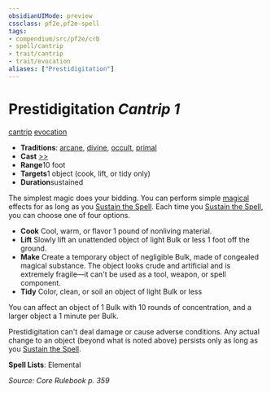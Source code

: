```yaml
---
obsidianUIMode: preview
cssclass: pf2e,pf2e-spell
tags:
- compendium/src/pf2e/crb
- spell/cantrip
- trait/cantrip
- trait/evocation
aliases: ["Prestidigitation"]
---
```

# Prestidigitation *Cantrip 1*   
[cantrip](../../Rules/traits/cantrip.md)  [evocation](../../Rules/traits/evocation.md)  

- **Traditions**: [arcane](../../Rules/traits/arcane.md), [divine](../../Rules/traits/divine.md), [occult](../../Rules/traits/occult.md), [primal](../../Rules/traits/primal.md)
- **Cast** [>>](../../Rules/core-rulebook/chapter-9-playing-the-game.md#Actions "Two-Action") 
- **Range**10 foot
- **Targets**1 object (cook, lift, or tidy only)
- **Duration**sustained

The simplest magic does your bidding. You can perform simple [magical](../../Rules/traits/magical.md) effects for as long as you [Sustain the Spell](../../Rules/actions/sustain-a-spell.md). Each time you [Sustain the Spell](../../Rules/actions/sustain-a-spell.md), you can choose one of four options.

- **Cook** Cool, warm, or flavor 1 pound of nonliving material.
- **Lift** Slowly lift an unattended object of light Bulk or less 1 foot off the ground.
- **Make** Create a temporary object of negligible Bulk, made of congealed magical substance. The object looks crude and artificial and is extremely fragile—it can't be used as a tool, weapon, or spell component.
- **Tidy** Color, clean, or soil an object of light Bulk or less

You can affect an object of 1 Bulk with 10 rounds of concentration, and a larger object a 1 minute per Bulk.

Prestidigitation can't deal damage or cause adverse conditions. Any actual change to an object (beyond what is noted above) persists only as long as you [Sustain the Spell](../../Rules/actions/sustain-a-spell.md).

**Spell Lists**: Elemental

*Source: Core Rulebook p. 359*